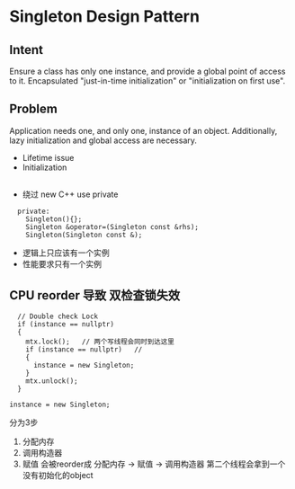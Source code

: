 # Singleton Design Pattern

## Intent
Ensure a class has only one instance, and provide a global point of access to it.
Encapsulated "just-in-time initialization" or "initialization on first use".

## Problem
Application needs one, and only one, instance of an object. Additionally, lazy initialization and global access are necessary.

- Lifetime issue
- Initialization

##
- 绕过 new 
C++ use private
```
  private:
    Singleton(){}; 
    Singleton &operator=(Singleton const &rhs);   
    Singleton(Singleton const &);
```  

- 逻辑上只应该有一个实例
- 性能要求只有一个实例



## CPU reorder 导致 双检查锁失效


```
  // Double check Lock
  if (instance == nullptr)
  {
    mtx.lock();   // 两个写线程会同时到达这里
    if (instance == nullptr)   // 
    {
      instance = new Singleton;
    }
    mtx.unlock();
  } 
```

```
instance = new Singleton;
```
分为3步
1. 分配内存
2. 调用构造器
3. 赋值
会被reorder成
分配内存 -> 赋值 -> 调用构造器 
第二个线程会拿到一个没有初始化的object
